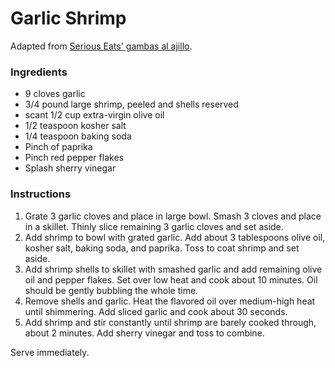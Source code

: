 # Garlic Shrimp

Adapted from [Serious Eats' gambas al ajillo](http://www.seriouseats.com/recipes/2014/03/spanish-style-garlic-shrimp-gambas-al-ajillo-recipe.html).

### Ingredients

- 9 cloves garlic
- 3/4 pound large shrimp, peeled and shells reserved
- scant 1/2 cup extra-virgin olive oil
- 1/2 teaspoon kosher salt
- 1/4 teaspoon baking soda
- Pinch of paprika
- Pinch red pepper flakes
- Splash sherry vinegar

### Instructions

1. Grate 3 garlic cloves and place in large bowl. Smash 3 cloves and place in a skillet. Thinly slice remaining 3 garlic cloves and set aside.
2. Add shrimp to bowl with grated garlic. Add about 3 tablespoons olive oil, kosher salt, baking soda, and paprika. Toss to coat shrimp and set aside.
3. Add shrimp shells to skillet with smashed garlic and add remaining olive oil and pepper flakes. Set over low heat and cook about 10 minutes. Oil should be gently bubbling the whole time.
4. Remove shells and garlic. Heat the flavored oil over medium-high heat until shimmering. Add sliced garlic and cook about 30 seconds.
5. Add shrimp and stir constantly until shrimp are barely cooked through, about 2 minutes. Add sherry vinegar and toss to combine.

Serve immediately.
